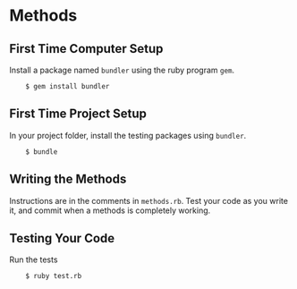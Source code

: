 # Methods

## First Time Computer Setup

Install a package named `bundler` using the ruby program `gem`.

```
    $ gem install bundler
```


## First Time Project Setup

In your project folder, install the testing packages using `bundler`.

```
    $ bundle
```

## Writing the Methods

Instructions are in the comments in `methods.rb`. Test your code as you write it, and commit when a methods is completely working.

## Testing Your Code

Run the tests

```
    $ ruby test.rb
```